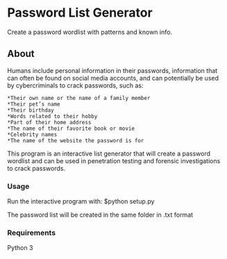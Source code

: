 # Password List Generator
Create a password wordlist with patterns and known info.

## About

Humans include personal information in their passwords, information that can often be found on social media accounts, and can potentially be used by cybercriminals to crack passwords, such as:

    *Their own name or the name of a family member
    *Their pet’s name
    *Their birthday
    *Words related to their hobby
    *Part of their home address
    *The name of their favorite book or movie
    *Celebrity names
    *The name of the website the password is for

This program is an interactive list generator that will create a password wordlist and can be used in penetration testing and forensic investigations to crack passwords.

### Usage

Run the interactive program with:
    $python setup.py

The password list will be created in the same folder in .txt format

### Requirements

Python 3
